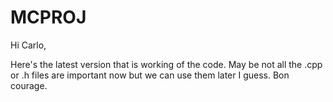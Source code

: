 # MCPROJ
Hi Carlo,

Here's the latest version that is working of the code. May be not all the .cpp or .h files are important now but we can use them later I guess. Bon courage.
